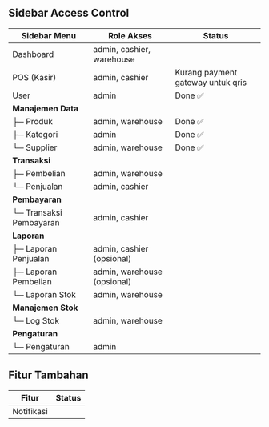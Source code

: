 ## Sidebar Access Control

| Sidebar Menu            | Role Akses                  | Status                            |
| ----------------------- | --------------------------- | --------------------------------- |
| Dashboard               | admin, cashier, warehouse   |                                   |
| POS (Kasir)             | admin, cashier              | Kurang payment gateway untuk qris |
| User                    | admin                       | Done ✅                           |
| **Manajemen Data**      |                             |                                   |
| ├─ Produk               | admin, warehouse            | Done ✅                           |
| ├─ Kategori             | admin                       | Done ✅                           |
| └─ Supplier             | admin, warehouse            | Done ✅                           |
| **Transaksi**           |                             |                                   |
| ├─ Pembelian            | admin, warehouse            |                                   |
| └─ Penjualan            | admin, cashier              |                                   |
| **Pembayaran**          |                             |                                   |
| └─ Transaksi Pembayaran | admin, cashier              |                                   |
| **Laporan**             |                             |                                   |
| ├─ Laporan Penjualan    | admin, cashier (opsional)   |                                   |
| ├─ Laporan Pembelian    | admin, warehouse (opsional) |                                   |
| └─ Laporan Stok         | admin, warehouse            |                                   |
| **Manajemen Stok**      |                             |                                   |
| └─ Log Stok             | admin, warehouse            |                                   |
| **Pengaturan**          |                             |                                   |
| └─ Pengaturan           | admin                       |                                   |

## Fitur Tambahan

| Fitur      | Status |
| ---------- | ------ |
| Notifikasi |        |
